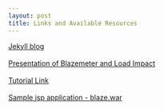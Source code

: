 ```yaml
---
layout: post
title: Links and Available Resources
---
```


[Jekyll blog](https://github.com/ataichi/ataichi.github.io) <br> <br>
[Presentation of Blazemeter and Load Impact]() <br> <br>
[Tutorial Link](http://ataichi.github.io/tutorial/) <br> <br>
[Sample jsp application - blaze.war](https://github.com/ataichi/ataichi.github.io/blob/master/downloadables/blaze.war?raw=true) <br> <br>


